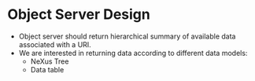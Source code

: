 Object Server Design
====================

* Object server should return hierarchical summary of available data associated with a URI.
* We are interested in returning data according to different data models:
    - NeXus Tree
    - Data table


